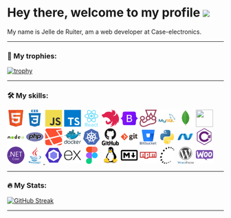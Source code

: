 <h1>
  Hey there, welcome to my profile
  <img src="https://media.giphy.com/media/hvRJCLFzcasrR4ia7z/giphy.gif" width="30px"/>
</h1>

My name is Jelle de Ruiter, am a web developer at Case-electronics. 

---
### 🥇 My trophies:

[![trophy](https://github-profile-trophy.vercel.app/?username=404R4K0)](https://github-profile-trophy.vercel.app/?username=404R4K0)

---

### 🛠️  My skills:  
[<img src="https://github.com/devicons/devicon/blob/master/icons/html5/html5-original.svg" title="HTML5" alt="HTML" width="40" height="40"/>](HTML5)
[<img src="https://github.com/devicons/devicon/blob/master/icons/css3/css3-plain-wordmark.svg"  title="CSS3" alt="CSS" width="40" height="40"/>](Css3)
[<img src="https://github.com/devicons/devicon/blob/master/icons/javascript/javascript-original.svg" title="JavaScript" alt="JavaScript" width="40" height="40"/>](javascript)
[<img src="https://github.com/devicons/devicon/blob/master/icons/typescript/typescript-original.svg" title="Typescript" alt="Typescript" width="40" height="40"/>](Typescript)
[<img src="https://github.com/devicons/devicon/blob/master/icons/react/react-original-wordmark.svg" title="React" alt="React" width="40" height="40"/>](React)
[<img src="https://github.com/devicons/devicon/blob/master/icons/nestjs/nestjs-plain.svg" width="40" height="40"/>](<img src="https://github.com/devicons/devicon/blob/master/icons/nestjs/nestjs-plain.svg" title="NestJS" **alt="NestJS" width="40" height="40"/>)
[<img src="https://github.com/devicons/devicon/blob/master/icons/bootstrap/bootstrap-original.svg" title="Bootstrap" alt="Bootstrap" width="40" height="40"/>](Bootstrap)
[<img src="https://github.com/devicons/devicon/blob/master/icons/jest/jest-plain.svg" title="Jest" alt="Jest" width="40" height="40"/>](Jest)
[<img src="https://github.com/devicons/devicon/blob/master/icons/mysql/mysql-original-wordmark.svg" title="MySQL"  alt="MySQL" width="40" height="40"/>](MySQL)
[<img src="https://github.com/devicons/devicon/blob/master/icons/mongodb/mongodb-original.svg" width="40" height="40"/>](MongoDB)
[<img src="https://github.com/devicons/devicon/blob/master/icons/posygresql/postgresql-original.svg" width="40" height="40"/>](PostgresQL)
[<img src="https://github.com/devicons/devicon/blob/master/icons/nodejs/nodejs-original-wordmark.svg" title="NodeJS" alt="NodeJS" width="40" height="40"/>](NodeJS)
[<img src="https://github.com/devicons/devicon/blob/master/icons/php/php-original.svg" width="40" height="40"/>](PHP)
[<img src="https://github.com/devicons/devicon/blob/master/icons/laravel/laravel-plain.svg" width="40" height="40"/>](Laravel)
[<img src="https://github.com/devicons/devicon/blob/master/icons/docker/docker-original-wordmark.svg" width="40" height="40"/>](Docker)
[<img src="https://github.com/devicons/devicon/blob/master/icons/kubernetes/kubernetes-plain.svg" title="Kubernetes" alt="Kubernetes" width="40" height="40"/>](Kubernetes)
[<img src="https://github.com/devicons/devicon/blob/master/icons/github/github-original-wordmark.svg"  width="40" height="40"/>](Github)
[<img src="https://github.com/devicons/devicon/blob/master/icons/git/git-original-wordmark.svg"  width="40" height="40"/>](Git)
[<img src="https://github.com/devicons/devicon/blob/master/icons/bitbucket/bitbucket-original-wordmark.svg"  width="40" height="40"/>](Bitbucket)
[<img src="https://github.com/devicons/devicon/blob/master/icons/python/python-original.svg"  width="40" height="40"/>](Python)
[<img src="https://github.com/devicons/devicon/blob/master/icons/dot-net/dot-net-original.svg" width="40" height="40"/>](Dotnet)
[<img src="https://github.com/devicons/devicon/blob/master/icons/csharp/csharp-line.svg"  width="40" height="40"/>](CSharp)
[<img src="https://github.com/devicons/devicon/blob/master/icons/dotnetcore/dotnetcore-original.svg"  width="40" height="40"/>](DotnetCore)
[<img src="https://github.com/devicons/devicon/blob/master/icons/java/java-original.svg"  width="40" height="40"/> ](Java)
[<img src="https://github.com/devicons/devicon/blob/master/icons/eslint/eslint-original.svg"  width="40" height="40"/>](Eslint)
[<img src="https://github.com/devicons/devicon/blob/master/icons/express/express-original.svg"  width="40" height="40"/>](Express)
[<img src="https://github.com/devicons/devicon/blob/master/icons/figma/figma-original.svg"  width="40" height="40"/>](Figma)
[<img src="https://github.com/devicons/devicon/blob/master/icons/linux/linux-original.svg"  width="40" height="40"/>](Linux)
[<img src="https://github.com/devicons/devicon/blob/master/icons/markdown/markdown-original.svg"  width="40" height="40"/>](Markdown)
[<img src="https://github.com/devicons/devicon/blob/master/icons/npm/npm-original-wordmark.svg"  width="40" height="40"/>](NPM)
[<img src="https://github.com/devicons/devicon/blob/master/icons/ssh/ssh-original.svg"  width="40" height="40"/>](SSH)
[<img src="https://github.com/devicons/devicon/blob/master/icons/wordpress/wordpress-original.svg" width="40" height="40"/>](Wordpress)
[<img src="https://github.com/devicons/devicon/blob/master/icons/woocommerce/woocommerce-original.svg"  width="40" height="40"/>](WooCommerce)


---

### 🔥 My Stats:
[![GitHub Streak](http://github-readme-streak-stats.herokuapp.com?user=404R4K0&theme=dark&background=000000)](http://github-readme-streak-stats.herokuapp.com?user=404R4K0&theme=dark&background=000000)

---

<!--
**404R4K0/404R4K0** is a ✨ _special_ ✨ repository because its `README.md` (this file) appears on your GitHub profile.

Here are some ideas to get you started:

- 🔭 I’m currently working on ...
- 🌱 I’m currently learning ...
- 👯 I’m looking to collaborate on ...
- 🤔 I’m looking for help with ...
- 💬 Ask me about ...
- 📫 How to reach me: ...
- 😄 Pronouns: ...
- ⚡ Fun fact: ...
-->
